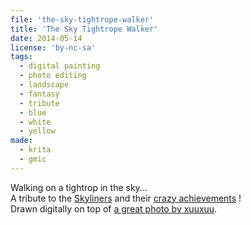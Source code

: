 ```yaml
---
file: 'the-sky-tightrope-walker'
title: 'The Sky Tightrope Walker'
date: 2014-05-14
license: 'by-nc-sa'
tags:
  - digital painting
  - photo editing
  - landscape
  - fantasy
  - tribute
  - blue
  - white
  - yellow
made:
  - krita
  - gmic
---
```


Walking on a tightrop in the sky...   
A tribute to the [Skyliners](http://www.sky-liners.com) and their [crazy achievements](http://vimeo.com/86019637) !  
Drawn digitally on top of [a great photo by xuuxuu](http://pixabay.com/fr/nuages-bleu-sun-ocean-sky-l-eau-65293/).
